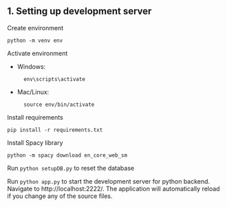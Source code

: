 ## 1. Setting up development server

Create environment

    python -m venv env

Activate environment 
- Windows:

        env\scripts\activate
- Mac/Linux:

        source env/bin/activate

Install requirements

    pip install -r requirements.txt

Install Spacy library
    
    python -m spacy download en_core_web_sm

Run `python setupDB.py` to reset the database

Run `python app.py` to start the development server for python backend. Navigate to http://localhost:2222/. The application will automatically reload if you change any of the source files.
